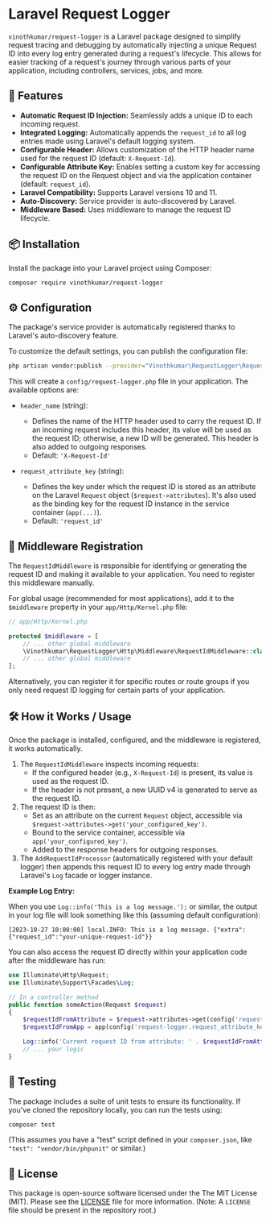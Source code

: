 # Laravel Request Logger

`vinothkumar/request-logger` is a Laravel package designed to simplify request tracing and debugging by automatically injecting a unique Request ID into every log entry generated during a request's lifecycle. This allows for easier tracking of a request's journey through various parts of your application, including controllers, services, jobs, and more.

## 🚀 Features

*   **Automatic Request ID Injection:** Seamlessly adds a unique ID to each incoming request.
*   **Integrated Logging:** Automatically appends the `request_id` to all log entries made using Laravel's default logging system.
*   **Configurable Header:** Allows customization of the HTTP header name used for the request ID (default: `X-Request-Id`).
*   **Configurable Attribute Key:** Enables setting a custom key for accessing the request ID on the Request object and via the application container (default: `request_id`).
*   **Laravel Compatibility:** Supports Laravel versions 10 and 11.
*   **Auto-Discovery:** Service provider is auto-discovered by Laravel.
*   **Middleware Based:** Uses middleware to manage the request ID lifecycle.

## 📦 Installation

Install the package into your Laravel project using Composer:

```bash
composer require vinothkumar/request-logger
```

## ⚙️ Configuration

The package's service provider is automatically registered thanks to Laravel's auto-discovery feature.

To customize the default settings, you can publish the configuration file:

```bash
php artisan vendor:publish --provider="Vinothkumar\RequestLogger\RequestLoggerServiceProvider" --tag="request-logger-config"
```

This will create a `config/request-logger.php` file in your application. The available options are:

*   `header_name` (string):
    *   Defines the name of the HTTP header used to carry the request ID. If an incoming request includes this header, its value will be used as the request ID; otherwise, a new ID will be generated. This header is also added to outgoing responses.
    *   Default: `'X-Request-Id'`

*   `request_attribute_key` (string):
    *   Defines the key under which the request ID is stored as an attribute on the Laravel `Request` object (`$request->attributes`). It's also used as the binding key for the request ID instance in the service container (`app(...)`).
    *   Default: `'request_id'`

## 🔗 Middleware Registration

The `RequestIdMiddleware` is responsible for identifying or generating the request ID and making it available to your application. You need to register this middleware manually.

For global usage (recommended for most applications), add it to the `$middleware` property in your `app/Http/Kernel.php` file:

```php
// app/Http/Kernel.php

protected $middleware = [
    // ... other global middleware
    \Vinothkumar\RequestLogger\Http\Middleware\RequestIdMiddleware::class,
    // ... other global middleware
];
```

Alternatively, you can register it for specific routes or route groups if you only need request ID logging for certain parts of your application.

## 🛠️ How it Works / Usage

Once the package is installed, configured, and the middleware is registered, it works automatically.

1.  The `RequestIdMiddleware` inspects incoming requests:
    *   If the configured header (e.g., `X-Request-Id`) is present, its value is used as the request ID.
    *   If the header is not present, a new UUID v4 is generated to serve as the request ID.
2.  The request ID is then:
    *   Set as an attribute on the current `Request` object, accessible via `$request->attributes->get('your_configured_key')`.
    *   Bound to the service container, accessible via `app('your_configured_key')`.
    *   Added to the response headers for outgoing responses.
3.  The `AddRequestIdProcessor` (automatically registered with your default logger) then appends this request ID to every log entry made through Laravel's `Log` facade or logger instance.

**Example Log Entry:**

When you use `Log::info('This is a log message.');` or similar, the output in your log file will look something like this (assuming default configuration):

```
[2023-10-27 10:00:00] local.INFO: This is a log message. {"extra":{"request_id":"your-unique-request-id"}} 
```

You can also access the request ID directly within your application code after the middleware has run:

```php
use Illuminate\Http\Request;
use Illuminate\Support\Facades\Log;

// In a controller method
public function someAction(Request $request)
{
    $requestIdFromAttribute = $request->attributes->get(config('request-logger.request_attribute_key'));
    $requestIdFromApp = app(config('request-logger.request_attribute_key'));

    Log::info('Current request ID from attribute: ' . $requestIdFromAttribute);
    // ... your logic
}
```

## 🧪 Testing

The package includes a suite of unit tests to ensure its functionality. If you've cloned the repository locally, you can run the tests using:

```bash
composer test
```

(This assumes you have a "test" script defined in your `composer.json`, like `"test": "vendor/bin/phpunit"` or similar.)

## 📄 License

This package is open-source software licensed under the The MIT License (MIT). Please see the [LICENSE](LICENSE) file for more information.
(Note: A `LICENSE` file should be present in the repository root.)
